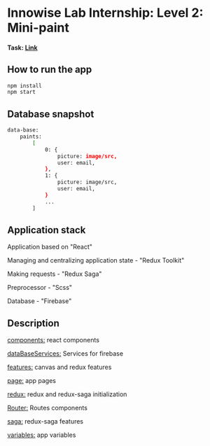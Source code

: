 # Innowise Lab Internship: Level 2: Mini-paint

#### Task: [Link](https://drive.google.com/file/d/19cb4whI_HUVPzuaPyaj5r6hGotIVnhho/view)

## How to run the app

```bash
npm install
npm start
```

## Database snapshot

```bash
data-base:
    paints:
        [
            0: {
                picture: image/src,
                user: email,
            },
            1: {
                picture: image/src,
                user: email,
            }
            ...
        ]
```

## Application stack

Application based on "React"

Managing and centralizing application state - "Redux Toolkit"

Making requests - "Redux Saga"

Preprocessor - "Scss" 

Database - "Firebase"

## Description

[components:](src/components) react components

[dataBaseServices:](src/dataBaseServices) Services for firebase

[features:](src/features) canvas and redux features

[page:](src/page) app pages

[redux:](src/redux) redux and redux-saga initialization

[Router:](src/Router) Routes components

[saga:](src/saga) redux-saga features

[variables:](src/variables) app variables